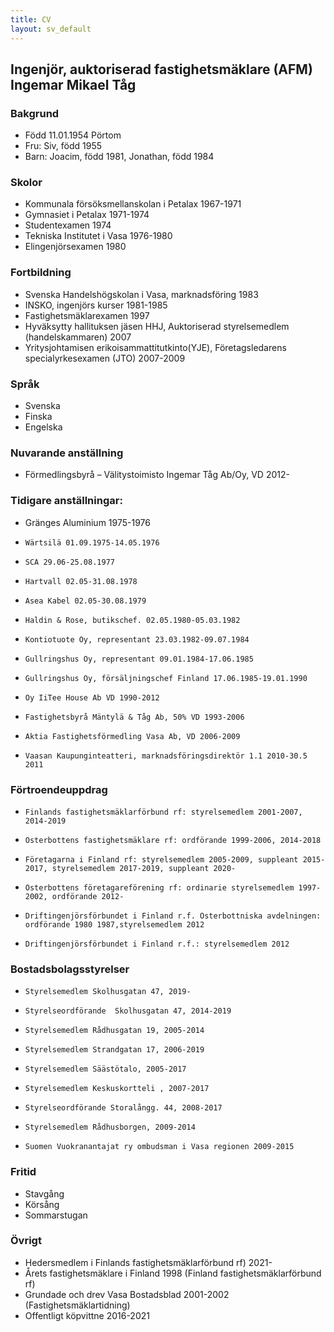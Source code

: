 ```yaml
---
title: CV
layout: sv_default
---
```


## Ingenjör, auktoriserad fastighetsmäklare (AFM) Ingemar Mikael Tåg

### Bakgrund
* Född 11.01.1954 Pörtom<br>
* Fru: Siv, född 1955<br>
* Barn: Joacim, född 1981, Jonathan, född 1984

### Skolor
* Kommunala försöksmellanskolan i Petalax 1967-1971
* Gymnasiet i Petalax 1971-1974
* Studentexamen 1974
* Tekniska Institutet i Vasa 1976-1980
* Elingenjörsexamen 1980

### Fortbildning
* Svenska Handelshögskolan i Vasa, marknadsföring 1983
* INSKO, ingenjörs kurser 1981-1985
* Fastighetsmäklarexamen 1997
* Hyväksytty hallituksen jäsen HHJ, Auktoriserad styrelsemedlem (handelskammaren) 2007
* Yritysjohtamisen erikoisammattitutkinto(YJE), Företagsledarens specialyrkesexamen (JTO) 2007-2009

### Språk
* Svenska
* Finska
* Engelska

### Nuvarande anställning
* Förmedlingsbyrå – Välitystoimisto Ingemar Tåg Ab/Oy, VD 2012-

### Tidigare anställningar:
* Gränges Aluminium 1975-1976
*     Wärtsilä 01.09.1975-14.05.1976
*     SCA 29.06-25.08.1977
*     Hartvall 02.05-31.08.1978
*     Asea Kabel 02.05-30.08.1979
*     Haldin & Rose, butikschef. 02.05.1980-05.03.1982
*     Kontiotuote Oy, representant 23.03.1982-09.07.1984
*     Gullringshus Oy, representant 09.01.1984-17.06.1985
*     Gullringshus Oy, försäljningschef Finland 17.06.1985-19.01.1990
*     Oy IiTee House Ab VD 1990-2012
*     Fastighetsbyrå Mäntylä & Tåg Ab, 50% VD 1993-2006
*     Aktia Fastighetsförmedling Vasa Ab, VD 2006-2009
*     Vaasan Kaupunginteatteri, marknadsföringsdirektör 1.1 2010-30.5 2011

### Förtroendeuppdrag

*     Finlands fastighetsmäklarförbund rf: styrelsemedlem 2001-2007, 2014-2019
*     Österbottens fastighetsmäklare rf: ordförande 1999-2006, 2014-2018
*     Företagarna i Finland rf: styrelsemedlem 2005-2009, suppleant 2015-2017, styrelsemedlem 2017-2019, suppleant 2020-
*     Österbottens företagareförening rf: ordinarie styrelsemedlem 1997-2002, ordförande 2012-
*     Driftingenjörsförbundet i Finland r.f. Österbottniska avdelningen: ordförande 1980 1987,styrelsemedlem 2012
*     Driftingenjörsförbundet i Finland r.f.: styrelsemedlem 2012

### Bostadsbolagsstyrelser

*     Styrelsemedlem Skolhusgatan 47, 2019-
*     Styrelseordförande  Skolhusgatan 47, 2014-2019
*     Styrelsemedlem Rådhusgatan 19, 2005-2014
*     Styrelsemedlem Strandgatan 17, 2006-2019
*     Styrelsemedlem Säästötalo, 2005-2017
*     Styrelsemedlem Keskuskortteli , 2007-2017
*     Styrelseordförande Storalångg. 44, 2008-2017
*     Styrelsemedlem Rådhusborgen, 2009-2014
*     Suomen Vuokranantajat ry ombudsman i Vasa regionen 2009-2015

### Fritid
* Stavgång
* Körsång
* Sommarstugan

### Övrigt
* Hedersmedlem i Finlands fastighetsmäklarförbund rf) 2021-
* Årets fastighetsmäklare i Finland 1998 (Finland fastighetsmäklarförbund rf)
* Grundade och drev Vasa Bostadsblad 2001-2002 (Fastighetsmäklartidning)
* Offentligt köpvittne 2016-2021

